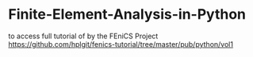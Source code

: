 # Finite-Element-Analysis-in-Python
to access full tutorial of by the FEniCS Project
https://github.com/hplgit/fenics-tutorial/tree/master/pub/python/vol1
